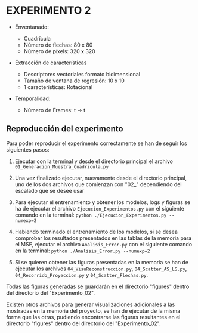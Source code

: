 
# EXPERIMENTO 2

- Enventanado:
    - Cuadrícula
    - Número de flechas: 80 x 80
    - Número de píxels: 320 x 320


- Extracción de características
    - Descriptores vectoriales formato bidimensional
    - Tamaño de ventana de regresión: 10 x 10
    - 1 características: Rotacional


- Temporalidad:
    - Número de Frames: t  ->  t


## Reproducción del experimento

Para poder reproducir el experimento correctamente se han de seguir los siguientes pasos:

1. Ejecutar con la terminal y desde el directorio principal el archivo `01_Generacion_Muestra_Cuadricula.py`

2. Una vez finalizado ejecutar, nuevamente desde el directorio principal, uno de los dos archivos que comienzan con "02_" dependiendo del escalado que se desee usar

3. Para ejecutar el entrenamiento y obtener los modelos, logs y figuras se ha de ejecutar el archivo `Ejecucion_Experimentos.py` con el siguiente comando en la terminal: `python ./Ejecucion_Experimentos.py --numexp=2`

4. Habiendo terminado el entrenamiento de los modelos, si se desea comprobar los resultados presentados en las tablas de la memoria para el MSE, ejecutar el archivo `Analisis_Error.py` con el siguiente comando en la terminal: `python ./Analisis_Error.py --numexp=2`

5. Si se quieren obtener las figuras presentadas en la memoria se han de ejecutar los archivos `04_VisuReconstruccion.py`, `04_Scatter_AS_LS.py`, `04_Recorrido_Proyeccion.py` y `04_Scatter_Flechas.py`.

Todas las figuras generadas se guardarán en el directorio "figures" dentro del directorio del "Experimento_02".

Existen otros archivos para generar visualizaciones adicionales a las mostradas en la memoria del proyecto, se han de ejecutar de la misma forma que las otras, pudiendo encontrarse las figuras resultantes en el directorio "figures" dentro del directorio del "Experimento_02".